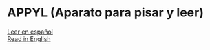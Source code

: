 # APPYL (Aparato para pisar y leer)

[Leer en español](README_es.md)  
[Read in English](README_en.md)
